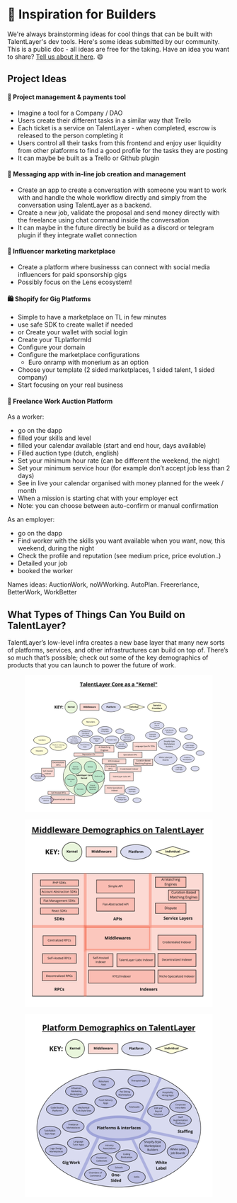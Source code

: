 # 🧠 Inspiration for Builders

We're always brainstorming ideas for cool things that can be built with TalentLayer's dev tools. Here's some ideas submitted by our community. This is a public doc - all ideas are free for the taking. Have an idea you want to share? [Tell us about it here](https://docs.talentlayer.org/quick-start-integration-guide). 😄

## Project Ideas

#### 📝 Project management & payments tool

* Imagine a tool for a Company / DAO
* Users create their different tasks in a similar way that Trello
* Each ticket is a service on TalentLayer - when completed, escrow is released to the person completing it
* Users control all their tasks from this frontend and enjoy user liquidity from other platforms to find a good profile for the tasks they are posting
* It can maybe be built as a Trello or Github plugin

#### 💬 Messaging app with in-line job creation and management

* Create an app to create a conversation with someone you want to work with and handle the whole workflow directly and simply from the conversation using TalentLayer as a backend.
* Create a new job, validate the proposal and send money directly with the freelance using chat command inside the conversation
* It can maybe in the future directly be build as a discord or telegram plugin if they integrate wallet connection

#### 🤝 Influencer marketing marketplace

* Create a platform where businesss can connect with social media influencers for paid sponsorship gigs
* Possibly focus on the Lens ecosystem!

#### 🛍️ Shopify for Gig Platforms

* Simple to have a marketplace on TL in few minutes
* use safe SDK to create wallet if needed
* or Create your wallet with social login
* Create your TLplatformId
* Configure your domain
* Configure the marketplace configurations
  * Euro onramp with monerium as an option
* Choose your template (2 sided marketplaces, 1 sided talent, 1 sided company)
* Start focusing on your real business

#### 👋 Freelance Work Auction Platform

As a worker:

* go on the dapp
* filled your skills and level
* filled your calendar available (start and end hour, days available)
* Filled auction type (dutch, english)
* Set your minimum hour rate (can be different the weekend, the night)
* Set your minimum service hour (for example don’t accept job less than 2 days)
* See in live your calendar organised with money planned for the week / month
* When a mission is starting chat with your employer ect
* Note: you can choose between auto-confirm or manual confirmation

As an employer:

* go on the dapp
* Find worker with the skills you want available when you want, now, this weekend, during the night
* Check the profile and reputation (see medium price, price evolution..)
* Detailed your job
* booked the worker

Names ideas: AuctionWork, noWWorking. AutoPlan. Freererlance, BetterWork, WorkBetter

## What Types of Things Can You Build on TalentLayer?

TalentLayer’s low-level infra creates a new base layer that many new sorts of platforms, services, and other infrastructures can build on top of. There’s so much that’s possible; check out some of the key demographics of products that you can launch to power the future of work.

<figure><img src=".gitbook/assets/image (6).png" alt=""><figcaption></figcaption></figure>

<figure><img src=".gitbook/assets/image (2) (2).png" alt=""><figcaption></figcaption></figure>

<figure><img src=".gitbook/assets/image (3) (1).png" alt=""><figcaption></figcaption></figure>
